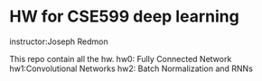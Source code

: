 # HW for CSE599 deep learning 
instructor:Joseph Redmon

This repo contain all the hw.
hw0: Fully Connected Network
hw1:Convolutional Networks
hw2: Batch Normalization and RNNs
